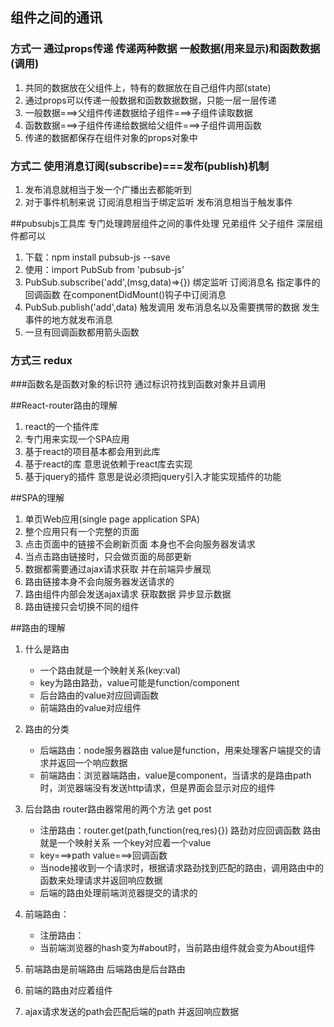
## 组件之间的通讯

### 方式一 通过props传递 传递两种数据 一般数据(用来显示)和函数数据(调用)

1. 共同的数据放在父组件上，特有的数据放在自己组件内部(state)
2. 通过props可以传递一般数据和函数数据数据，只能一层一层传递
3. 一般数据===>父组件传递数据给子组件===>子组件读取数据
4. 函数数据===>子组件传递给数据给父组件===>子组件调用函数
5. 传递的数据都保存在组件对象的props对象中


### 方式二 使用消息订阅(subscribe)===发布(publish)机制

1. 发布消息就相当于发一个广播出去都能听到
2. 对于事件机制来说 订阅消息相当于绑定监听 发布消息相当于触发事件


##pubsubjs工具库 专门处理跨层组件之间的事件处理 兄弟组件 父子组件 深层组件都可以


1. 下载：npm install pubsub-js --save
2. 使用：import PubSub from 'pubsub-js'
3. PubSub.subscribe('add',(msg,data)=>{}) 绑定监听 订阅消息名 指定事件的回调函数 在componentDidMount()钩子中订阅消息
4. PubSub.publish('add',data)  触发调用 发布消息名以及需要携带的数据 发生事件的地方就发布消息
5. 一旦有回调函数都用箭头函数


### 方式三 redux



###函数名是函数对象的标识符 通过标识符找到函数对象并且调用


##React-router路由的理解

1. react的一个插件库
2. 专门用来实现一个SPA应用
3. 基于react的项目基本都会用到此库
4. 基于react的库 意思说依赖于react库去实现
5. 基于jquery的插件 意思是说必须把jquery引入才能实现插件的功能


##SPA的理解

1. 单页Web应用(single page application SPA)
2. 整个应用只有一个完整的页面
3. 点击页面中的链接不会刷新页面 本身也不会向服务器发请求
4. 当点击路由链接时，只会做页面的局部更新
5. 数据都需要通过ajax请求获取 并在前端异步展现
6. 路由链接本身不会向服务器发送请求的 
7. 路由组件内部会发送ajax请求 获取数据 异步显示数据
8. 路由链接只会切换不同的组件


##路由的理解

1. 什么是路由

   - 一个路由就是一个映射关系(key:val)
   - key为路由路劲，value可能是function/component
   - 后台路由的value对应回调函数
   - 前端路由的value对应组件
   
2. 路由的分类 

   - 后端路由：node服务器路由 value是function，用来处理客户端提交的请求并返回一个响应数据
   - 前端路由：浏览器端路由，value是component，当请求的是路由path时，浏览器端没有发送http请求，但是界面会显示对应的组件

3. 后台路由    router路由器常用的两个方法 get post

   - 注册路由：router.get(path,function(req,res){}) 路劲对应回调函数 路由就是一个映射关系 一个key对应着一个value
   - key===>path  value===>回调函数
   - 当node接收到一个请求时，根据请求路劲找到匹配的路由，调用路由中的函数来处理请求并返回响应数据
   - 后端的路由处理前端浏览器提交的请求的

4. 前端路由：

   - 注册路由：<Route path='/about' component={About}>
   - 当前端浏览器的hash变为#about时，当前路由组件就会变为About组件
   
5. 前端路由是前端路由 后端路由是后台路由

6. 前端的路由对应着组件 
7. ajax请求发送的path会匹配后端的path 并返回响应数据